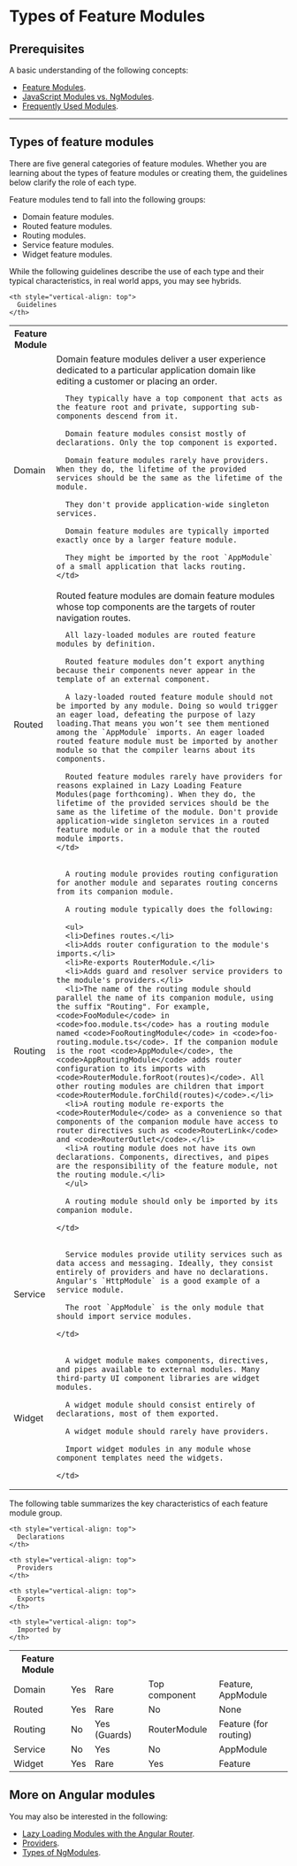 # Types of Feature Modules

## Prerequisites

A basic understanding of the following concepts:
* [Feature Modules](guide/feature-modules).
* [JavaScript Modules vs. NgModules](guide/ngmodule-vs-jsmodule).
* [Frequently Used Modules](guide/frequent-ngmodules).

<hr>

## Types of feature modules

There are five general categories of feature modules. Whether you are learning about the types of feature modules or creating them, the guidelines below clarify the role of each type.

Feature modules tend to fall into the following groups:

* Domain feature modules.
* Routed feature modules.
* Routing modules.
* Service feature modules.
* Widget feature modules.

While the following guidelines describe the use of each type and their
typical characteristics, in real world apps, you may see hybrids.

<table>

  <tr>
    <th style="vertical-align: top">
      Feature Module
    </th>

    <th style="vertical-align: top">
      Guidelines
    </th>
  </tr>

  <tr>
    <td>Domain</td>
    <td>
      Domain feature modules deliver a user experience dedicated to a particular application domain like editing a customer or placing an order.

      They typically have a top component that acts as the feature root and private, supporting sub-components descend from it.

      Domain feature modules consist mostly of declarations. Only the top component is exported.

      Domain feature modules rarely have providers. When they do, the lifetime of the provided services should be the same as the lifetime of the module.

      They don't provide application-wide singleton services.

      Domain feature modules are typically imported exactly once by a larger feature module.

      They might be imported by the root `AppModule` of a small application that lacks routing.
    </td>
  </tr>
  <tr>
    <td>Routed</td>
    <td>
      Routed feature modules are domain feature modules whose top components are the targets of router navigation routes.

      All lazy-loaded modules are routed feature modules by definition.

      Routed feature modules don’t export anything because their components never appear in the template of an external component.

      A lazy-loaded routed feature module should not be imported by any module. Doing so would trigger an eager load, defeating the purpose of lazy loading.That means you won’t see them mentioned among the `AppModule` imports. An eager loaded routed feature module must be imported by another module so that the compiler learns about its components.

      Routed feature modules rarely have providers for reasons explained in Lazy Loading Feature Modules(page forthcoming). When they do, the lifetime of the provided services should be the same as the lifetime of the module. Don't provide application-wide singleton services in a routed feature module or in a module that the routed module imports.
    </td>
  </tr>

  <tr>
    <td>Routing</td>
    <td>

      A routing module provides routing configuration for another module and separates routing concerns from its companion module.

      A routing module typically does the following:

      <ul>
      <li>Defines routes.</li>
      <li>Adds router configuration to the module's imports.</li>
      <li>Re-exports RouterModule.</li>
      <li>Adds guard and resolver service providers to the module's providers.</li>
      <li>The name of the routing module should parallel the name of its companion module, using the suffix "Routing". For example, <code>FooModule</code> in <code>foo.module.ts</code> has a routing module named <code>FooRoutingModule</code> in <code>foo-routing.module.ts</code>. If the companion module is the root <code>AppModule</code>, the <code>AppRoutingModule</code> adds router configuration to its imports with <code>RouterModule.forRoot(routes)</code>. All other routing modules are children that import <code>RouterModule.forChild(routes)</code>.</li>
      <li>A routing module re-exports the <code>RouterModule</code> as a convenience so that components of the companion module have access to router directives such as <code>RouterLink</code> and <code>RouterOutlet</code>.</li>
      <li>A routing module does not have its own declarations. Components, directives, and pipes are the responsibility of the feature module, not the routing module.</li>
      </ul>

      A routing module should only be imported by its companion module.

    </td>
  </tr>

  <tr>
    <td>Service</td>
    <td>

      Service modules provide utility services such as data access and messaging. Ideally, they consist entirely of providers and have no declarations. Angular's `HttpModule` is a good example of a service module.

      The root `AppModule` is the only module that should import service modules.

    </td>
  </tr>

  <tr>
    <td>Widget</td>
    <td>

      A widget module makes components, directives, and pipes available to external modules. Many third-party UI component libraries are widget modules.

      A widget module should consist entirely of declarations, most of them exported.

      A widget module should rarely have providers.

      Import widget modules in any module whose component templates need the widgets.
      
    </td>
  </tr>

</table>

The following table summarizes the key characteristics of each feature module group.

<table>
  <tr>
    <th style="vertical-align: top">
      Feature Module
    </th>

    <th style="vertical-align: top">
      Declarations
    </th>

    <th style="vertical-align: top">
      Providers
    </th>

    <th style="vertical-align: top">
      Exports
    </th>

    <th style="vertical-align: top">
      Imported by
    </th>
  </tr>

  <tr>
    <td>Domain</td>
    <td>Yes</td>
    <td>Rare</td>
    <td>Top component</td>
    <td>Feature, AppModule</td>
  </tr>

  <tr>
    <td>Routed</td>
    <td>Yes</td>
    <td>Rare</td>
    <td>No</td>
    <td>None</td>
  </tr>

  <tr>
    <td>Routing</td>
    <td>No</td>
    <td>Yes (Guards)</td>
    <td>RouterModule</td>
    <td>Feature (for routing)</td>
  </tr>

  <tr>
    <td>Service</td>
    <td>No</td>
    <td>Yes</td>
    <td>No</td>
    <td>AppModule</td>
  </tr>

  <tr>
    <td>Widget</td>
    <td>Yes</td>
    <td>Rare</td>
    <td>Yes</td>
    <td>Feature</td>
  </tr>
</table>



## More on Angular modules

You may also be interested in the following:
* [Lazy Loading Modules with the Angular Router](guide/lazy-loading-ngmodules).
* [Providers](guide/providers).
* [Types of NgModules](guide/module-types).
